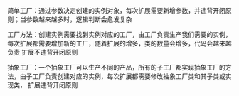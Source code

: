 简单工厂：通过参数决定创建的实例对象，每次扩展需要新增参数，并违背开闭原则；当参数越来越多时，逻辑判断会愈发复杂

工厂方法：创建实例需要找到实例对应的工厂，由工厂负责生产我们需要的实例，每次扩展都需要增加新的工厂，随着扩展的增多，类的数量会增多，代码会越来越负责
        扩展不违背开闭原则

抽象工厂：一个抽象工厂可以生产不同的产品，所有的子工厂都实现抽象工厂的方法，由子工厂负责创建对应的实例，每次扩展都需要修改抽象工厂类和其子类或实现类，
        扩展违背开闭原则